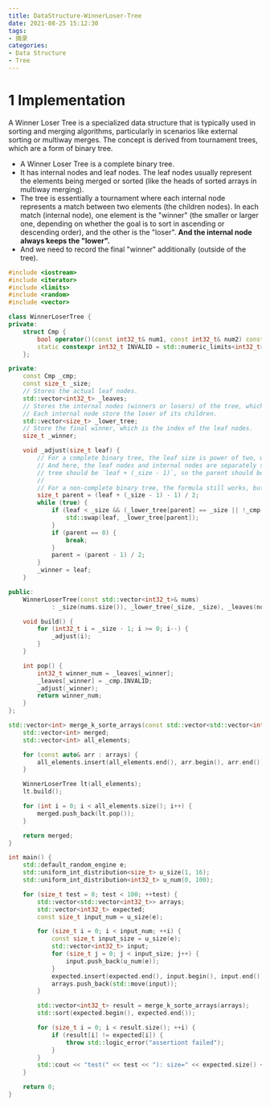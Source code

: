 ```yaml
---
title: DataStructure-WinnerLoser-Tree
date: 2021-08-25 15:12:30
tags: 
- 摘录
categories: 
- Data Structure
- Tree
---
```


# 1 Implementation

A Winner Loser Tree is a specialized data structure that is typically used in sorting and merging algorithms, particularly in scenarios like external sorting or multiway merges. The concept is derived from tournament trees, which are a form of binary tree.

* A Winner Loser Tree is a complete binary tree.
* It has internal nodes and leaf nodes. The leaf nodes usually represent the elements being merged or sorted (like the heads of sorted arrays in multiway merging).
* The tree is essentially a tournament where each internal node represents a match between two elements (the children nodes). In each match (internal node), one element is the "winner" (the smaller or larger one, depending on whether the goal is to sort in ascending or descending order), and the other is the "loser". **And the internal node always keeps the "lower".**
* And we need to record the final "winner" additionally (outside of the tree).

```cpp
#include <iostream>
#include <iterator>
#include <limits>
#include <random>
#include <vector>

class WinnerLoserTree {
private:
    struct Cmp {
        bool operator()(const int32_t& num1, const int32_t& num2) const { return num1 < num2; }
        static constexpr int32_t INVALID = std::numeric_limits<int32_t>::max();
    };

private:
    const Cmp _cmp;
    const size_t _size;
    // Stores the actual leaf nodes.
    std::vector<int32_t> _leaves;
    // Stores the internal nodes (winners or losers) of the tree, which is actually the indexes of the leaf nodes.
    // Each internal node store the loser of its children.
    std::vector<size_t> _lower_tree;
    // Store the final winner, which is the index of the leaf nodes.
    size_t _winner;

    void _adjust(size_t leaf) {
        // For a complete binary tree, the leaf size is power of two, we have `_size - 1` internal nodes,
        // And here, the leaf nodes and internal nodes are separately stored. So the actual index of the leaf node in the
        // tree should be `leaf + (_size - 1)`, so the parent should be `(leaf + (_size - 1) - 1) / 2`
        //
        // For a non-complete binary tree, the formula still works, but I can't prove it here.
        size_t parent = (leaf + (_size - 1) - 1) / 2;
        while (true) {
            if (leaf < _size && (_lower_tree[parent] == _size || !_cmp(_leaves[leaf], _leaves[_lower_tree[parent]]))) {
                std::swap(leaf, _lower_tree[parent]);
            }
            if (parent == 0) {
                break;
            }
            parent = (parent - 1) / 2;
        }
        _winner = leaf;
    }

public:
    WinnerLoserTree(const std::vector<int32_t>& nums)
            : _size(nums.size()), _lower_tree(_size, _size), _leaves(nums), _winner(_size) {}

    void build() {
        for (int32_t i = _size - 1; i >= 0; i--) {
            _adjust(i);
        }
    }

    int pop() {
        int32_t winner_num = _leaves[_winner];
        _leaves[_winner] = _cmp.INVALID;
        _adjust(_winner);
        return winner_num;
    }
};

std::vector<int> merge_k_sorte_arrays(const std::vector<std::vector<int>>& arrays) {
    std::vector<int> merged;
    std::vector<int> all_elements;

    for (const auto& arr : arrays) {
        all_elements.insert(all_elements.end(), arr.begin(), arr.end());
    }

    WinnerLoserTree lt(all_elements);
    lt.build();

    for (int i = 0; i < all_elements.size(); i++) {
        merged.push_back(lt.pop());
    }

    return merged;
}

int main() {
    std::default_random_engine e;
    std::uniform_int_distribution<size_t> u_size(1, 16);
    std::uniform_int_distribution<int32_t> u_num(0, 100);

    for (size_t test = 0; test < 100; ++test) {
        std::vector<std::vector<int32_t>> arrays;
        std::vector<int32_t> expected;
        const size_t input_num = u_size(e);

        for (size_t i = 0; i < input_num; ++i) {
            const size_t input_size = u_size(e);
            std::vector<int32_t> input;
            for (size_t j = 0; j < input_size; j++) {
                input.push_back(u_num(e));
            }
            expected.insert(expected.end(), input.begin(), input.end());
            arrays.push_back(std::move(input));
        }

        std::vector<int32_t> result = merge_k_sorte_arrays(arrays);
        std::sort(expected.begin(), expected.end());

        for (size_t i = 0; i < result.size(); ++i) {
            if (result[i] != expected[i]) {
                throw std::logic_error("assertiont failed");
            }
        }
        std::cout << "test(" << test << "): size=" << expected.size() << std::endl;
    }

    return 0;
}
```
